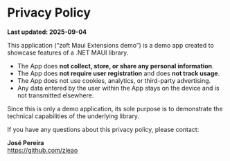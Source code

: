 # Privacy Policy

**Last updated: 2025-09-04**

This application (“zoft Maui Extensions demo”) is a demo app created to showcase features of a .NET MAUI library.

- The App does **not collect, store, or share any personal information**.  
- The App does **not require user registration** and does **not track usage**.  
- The App does not use cookies, analytics, or third-party advertising.  
- Any data entered by the user within the App stays on the device and is not transmitted elsewhere.  

Since this is only a demo application, its sole purpose is to demonstrate the technical capabilities of the underlying library.

If you have any questions about this privacy policy, please contact:  

**José Pereira**  
https://github.com/zleao
